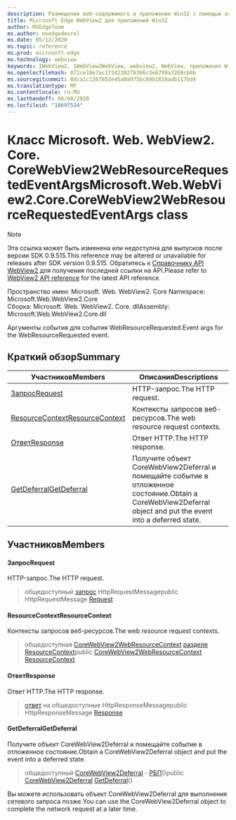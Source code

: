 ```yaml
---
description: Размещение веб-содержимого в приложении Win32 с помощью элемента управления Microsoft Edge WebView2
title: Microsoft Edge WebView2 для приложений Win32
author: MSEdgeTeam
ms.author: msedgedevrel
ms.date: 05/12/2020
ms.topic: reference
ms.prod: microsoft-edge
ms.technology: webview
keywords: IWebView2, IWebView2WebView, webview2, WebView, приложения Win32, Win32, EDGE, ICoreWebView2, ICoreWebView2Controller, элемент управления "веб-браузер", HTML Edge
ms.openlocfilehash: 072ce10e7ac1f34238278366c3e8799a3268cb0b
ms.sourcegitcommit: 8dca1c1367853e45a0a975bc89b1818adb117bd4
ms.translationtype: MT
ms.contentlocale: ru-RU
ms.lasthandoff: 06/08/2020
ms.locfileid: "10697534"
---
```

# <span data-ttu-id="4d1e3-104">Класс Microsoft. Web. WebView2. Core. CoreWebView2WebResourceRequestedEventArgs</span><span class="sxs-lookup"><span data-stu-id="4d1e3-104">Microsoft.Web.WebView2.Core.CoreWebView2WebResourceRequestedEventArgs class</span></span> 

> [!NOTE]
> <span data-ttu-id="4d1e3-105">Эта ссылка может быть изменена или недоступна для выпусков после версии SDK 0.9.515.</span><span class="sxs-lookup"><span data-stu-id="4d1e3-105">This reference may be altered or unavailable for releases after SDK version 0.9.515.</span></span> <span data-ttu-id="4d1e3-106">Обратитесь к [Справочнику API WebView2](../../../webview2-api-reference.md) для получения последней ссылки на API.</span><span class="sxs-lookup"><span data-stu-id="4d1e3-106">Please refer to [WebView2 API reference](../../../webview2-api-reference.md) for the latest API reference.</span></span>

<span data-ttu-id="4d1e3-107">Пространство имен: Microsoft. Web. WebView2. Core </span><span class="sxs-lookup"><span data-stu-id="4d1e3-107">Namespace: Microsoft.Web.WebView2.Core</span></span>\
<span data-ttu-id="4d1e3-108">Сборка: Microsoft. Web. WebView2. Core. dll</span><span class="sxs-lookup"><span data-stu-id="4d1e3-108">Assembly: Microsoft.Web.WebView2.Core.dll</span></span>

<span data-ttu-id="4d1e3-109">Аргументы события для события WebResourceRequested.</span><span class="sxs-lookup"><span data-stu-id="4d1e3-109">Event args for the WebResourceRequested event.</span></span>

## <span data-ttu-id="4d1e3-110">Краткий обзор</span><span class="sxs-lookup"><span data-stu-id="4d1e3-110">Summary</span></span>

 <span data-ttu-id="4d1e3-111">Участников</span><span class="sxs-lookup"><span data-stu-id="4d1e3-111">Members</span></span>                        | <span data-ttu-id="4d1e3-112">Описания</span><span class="sxs-lookup"><span data-stu-id="4d1e3-112">Descriptions</span></span>
--------------------------------|---------------------------------------------
[<span data-ttu-id="4d1e3-113">Запрос</span><span class="sxs-lookup"><span data-stu-id="4d1e3-113">Request</span></span>](#request) | <span data-ttu-id="4d1e3-114">HTTP-запрос.</span><span class="sxs-lookup"><span data-stu-id="4d1e3-114">The HTTP request.</span></span>
[<span data-ttu-id="4d1e3-115">ResourceContext</span><span class="sxs-lookup"><span data-stu-id="4d1e3-115">ResourceContext</span></span>](#resourcecontext) | <span data-ttu-id="4d1e3-116">Контексты запросов веб-ресурсов.</span><span class="sxs-lookup"><span data-stu-id="4d1e3-116">The web resource request contexts.</span></span>
[<span data-ttu-id="4d1e3-117">Ответ</span><span class="sxs-lookup"><span data-stu-id="4d1e3-117">Response</span></span>](#response) | <span data-ttu-id="4d1e3-118">Ответ HTTP.</span><span class="sxs-lookup"><span data-stu-id="4d1e3-118">The HTTP response.</span></span>
[<span data-ttu-id="4d1e3-119">GetDeferral</span><span class="sxs-lookup"><span data-stu-id="4d1e3-119">GetDeferral</span></span>](#getdeferral) | <span data-ttu-id="4d1e3-120">Получите объект CoreWebView2Deferral и помещайте событие в отложенное состояние.</span><span class="sxs-lookup"><span data-stu-id="4d1e3-120">Obtain a CoreWebView2Deferral object and put the event into a deferred state.</span></span>

## <span data-ttu-id="4d1e3-121">Участников</span><span class="sxs-lookup"><span data-stu-id="4d1e3-121">Members</span></span>

#### <span data-ttu-id="4d1e3-122">Запрос</span><span class="sxs-lookup"><span data-stu-id="4d1e3-122">Request</span></span> 

<span data-ttu-id="4d1e3-123">HTTP-запрос.</span><span class="sxs-lookup"><span data-stu-id="4d1e3-123">The HTTP request.</span></span>

> <span data-ttu-id="4d1e3-124">общедоступный [запрос](#request) HttpRequestMessage</span><span class="sxs-lookup"><span data-stu-id="4d1e3-124">public HttpRequestMessage [Request](#request)</span></span>

#### <span data-ttu-id="4d1e3-125">ResourceContext</span><span class="sxs-lookup"><span data-stu-id="4d1e3-125">ResourceContext</span></span> 

<span data-ttu-id="4d1e3-126">Контексты запросов веб-ресурсов.</span><span class="sxs-lookup"><span data-stu-id="4d1e3-126">The web resource request contexts.</span></span>

> <span data-ttu-id="4d1e3-127">общедоступная [CoreWebView2WebResourceContext](./namespace-microsoft-web-webview2-core.md) [разделе ResourceContext](#resourcecontext)</span><span class="sxs-lookup"><span data-stu-id="4d1e3-127">public [CoreWebView2WebResourceContext](./namespace-microsoft-web-webview2-core.md) [ResourceContext](#resourcecontext)</span></span>

#### <span data-ttu-id="4d1e3-128">Ответ</span><span class="sxs-lookup"><span data-stu-id="4d1e3-128">Response</span></span> 

<span data-ttu-id="4d1e3-129">Ответ HTTP.</span><span class="sxs-lookup"><span data-stu-id="4d1e3-129">The HTTP response.</span></span>

> <span data-ttu-id="4d1e3-130">[ответ](#response) на общедоступные HttpResponseMessage</span><span class="sxs-lookup"><span data-stu-id="4d1e3-130">public HttpResponseMessage [Response](#response)</span></span>

#### <span data-ttu-id="4d1e3-131">GetDeferral</span><span class="sxs-lookup"><span data-stu-id="4d1e3-131">GetDeferral</span></span> 

<span data-ttu-id="4d1e3-132">Получите объект CoreWebView2Deferral и помещайте событие в отложенное состояние.</span><span class="sxs-lookup"><span data-stu-id="4d1e3-132">Obtain a CoreWebView2Deferral object and put the event into a deferred state.</span></span>

> <span data-ttu-id="4d1e3-133">общедоступный [CoreWebView2Deferral](microsoft-web-webview2-core-corewebview2deferral.md) - [РБП](#getdeferral)()</span><span class="sxs-lookup"><span data-stu-id="4d1e3-133">public [CoreWebView2Deferral](microsoft-web-webview2-core-corewebview2deferral.md) [GetDeferral](#getdeferral)()</span></span>

<span data-ttu-id="4d1e3-134">Вы можете использовать объект CoreWebView2Deferral для выполнения сетевого запроса позже.</span><span class="sxs-lookup"><span data-stu-id="4d1e3-134">You can use the CoreWebView2Deferral object to complete the network request at a later time.</span></span>

